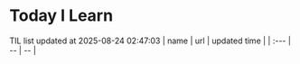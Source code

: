 # Today I Learn 
TIL list updated at 2025-08-24 02:47:03
| name | url | updated time |
| :--- | -- | -- |
